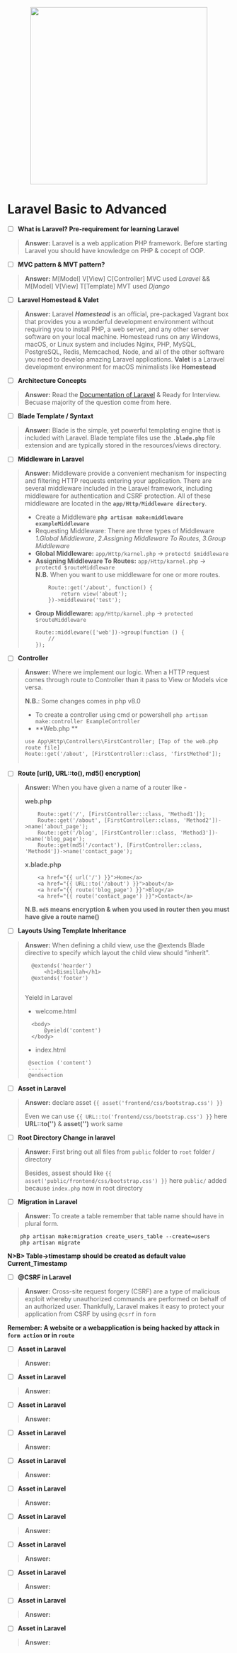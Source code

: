 <p align="center"><a href="https://laravel.com" target="_blank"><img src="https://raw.githubusercontent.com/laravel/art/master/logo-lockup/5%20SVG/2%20CMYK/1%20Full%20Color/laravel-logolockup-cmyk-red.svg" width="400"></a></p>

# Laravel Basic to Advanced
- [ ]  **What is Laravel? Pre-requirement for learning Laravel**

> **Answer:** Laravel is a web application PHP framework. Before starting Laravel you should have knowledge on PHP & cocept of OOP.

- [ ]  **MVC pattern & MVT pattern?**

> **Answer:** M[Model] V[View] C[Controller] MVC used _Laravel_ && M[Model] V[View] T[Template] MVT used _Django_

- [ ]  **Laravel Homestead & Valet**

> **Answer:** Laravel _**Homestead**_ is an official, pre-packaged Vagrant box that provides you a wonderful development environment without requiring you to
> install PHP, a web server, and any other server software on your local machine.
> Homestead runs on any Windows, macOS, or Linux system and includes Nginx, PHP, MySQL, PostgreSQL, Redis, Memcached, Node, and all of the other software you need to develop amazing Laravel applications.
> **Valet** is a Laravel development environment for macOS minimalists like **Homestead**

- [ ]  **Architecture Concepts**

> **Answer:** Read the [Documentation of Laravel](https://laravel.com/docs/8.x/lifecycle) & Ready for Interview. Becuase majority of the question come from here. 

- [ ]  **Blade Template / Syntaxt**

> **Answer:** Blade is the simple, yet powerful templating engine that is included with Laravel. Blade template files use the **`.blade.php`** file extension and
> are typically stored in the resources/views directory.

- [ ] **Middleware in Laravel**

> **Answer:** Middleware provide a convenient mechanism for inspecting and filtering HTTP requests entering your application. There are several middleware
> included in the Laravel framework, including middleware for authentication and CSRF protection. All of these middleware are located in the
> **`app/Http/Middleware directory`**.
> * Create a Middleware **`php artisan make:middleware exampleMiddleware`**
> * Requesting Middleware: There are three types of Middleware
>   _1.Global Middleware_, 
>   _2.Assigning Middleware To Routes_, 
>   _3.Group Middleware_
> * **Global Middleware:** `app/Http/karnel.php` -> `protectd $middleware`  
> * **Assigning Middleware To Routes:** `app/Http/karnel.php` -> `protectd $routeMiddleware`  
>   **N.B.** When you want to use middleware for one or more routes.
>   ```
>       Route::get('/about', function() {
>           return view('about');
>       })->middleware('test');
>   ```
> * **Group Middleware:** `app/Http/karnel.php` -> `protected $routeMiddleware`  
>    ```
>    Route::middleware(['web'])->group(function () {
>        //
>    });
>    ```

- [ ] **Controller**
> **Answer:** Where we implement our logic. When a HTTP request comes through route to Controller than it pass to View or Models vice versa.
> 
> **N.B.**: Some changes comes in php v8.0
> * To create a controller using cmd or powershell `php artisan make:controller ExampleController`
> * **Web.php **
> ```
> use App\Http\Controllers\FirstController; [Top of the web.php route file]
> Route::get('/about', [FirstController::class, 'firstMethod']);
>   
> ```

- [ ]  **Route [url(), URL::to(), md5() encryption]**
> **Answer:** When you have given a name of a router like -
> 
> **web.php** 
>   ``` 
>       Route::get('/', [FirstController::class, 'Method1']);
>       Route::get('/about', [FirstController::class, 'Method2'])->name('about_page');
>       Route::get('/blog', [FirstController::class, 'Method3'])->name('blog_page');
>       Route::get(md5('/contact'), [FirstController::class, 'Method4'])->name('contact_page');
>   ```   
>   **x.blade.php**
>   ```
>       <a href="{{ url('/') }}">Home</a>
>       <a href="{{ URL::to('/about') }}">about</a>
>       <a href="{{ route('blog_page') }}">Blog</a>
>       <a href="{{ route('contact_page') }}">Contact</a>
>   ``` 
>   **N.B. `md5` means encryption & when you used in router then you must have give a route name()**
>
   
- [ ]  **Layouts Using Template Inheritance**
> **Answer:** When defining a child view, use the @extends Blade directive to specify which layout the child view should "inherit". 
> ``` 
>   @extends('hearder')
>       <h1>Bismillah</h1>
>   @extends('footer')
>   
> ```
>  Yeield in Laravel
> * welcome.html
> ```
>   <body>
>       @yeield('content')
>   </body>
> ```
> * index.html
> ```
>  @section ('content')
>  ------
>  @endsection
> ```
- [ ] **Asset in Laravel**
> **Answer:** declare asset `{{ asset('frontend/css/bootstrap.css') }}`
> 
> Even we can use `{{ URL::to('frontend/css/bootstrap.css') }}` 
> here **URL::to('')** & **asset('')** work same
> 
- [ ] **Root Directory Change in laravel**
> **Answer:** 
> First bring out all files from `public` folder to `root` folder / directory
> 
> Besides, assest should like `{{ asset('public/frontend/css/bootstrap.css') }}` here `public/` added because `index.php` now in root directory 
> 
- [ ] **Migration in Laravel**
> **Answer:** To create a table remember that table name should have in plural form.

        php artisan make:migration create_users_table --create=users
        php artisan migrate
  
  **N>B> Table->timestamp should be created as default value Current_Timestamp**
        
> 
- [ ] **@CSRF in Laravel**
> **Answer:** Cross-site request forgery (CSRF) are a type of malicious exploit whereby unauthorized commands are performed on behalf of an authorized user.
> Thankfully, Laravel makes it easy to protect your application from CSRF by using `@csrf` in `form`
> 
 **Remember: A website or a webapplication is being hacked by attack in `form action` or in `route`**
> 
- [ ] **Asset in Laravel**
> **Answer:**
> 
- [ ] **Asset in Laravel**
> **Answer:**
> 
- [ ] **Asset in Laravel**
> **Answer:**
> 
- [ ] **Asset in Laravel**
> **Answer:**
> 
- [ ] **Asset in Laravel**
> **Answer:**
> 
- [ ] **Asset in Laravel**
> **Answer:**
> 
- [ ] **Asset in Laravel**
> **Answer:**
> 
- [ ] **Asset in Laravel**
> **Answer:**
> 
- [ ] **Asset in Laravel**
> **Answer:**
> 
- [ ] **Asset in Laravel**
> **Answer:**
> 
- [ ] **Asset in Laravel**
> **Answer:**
    
